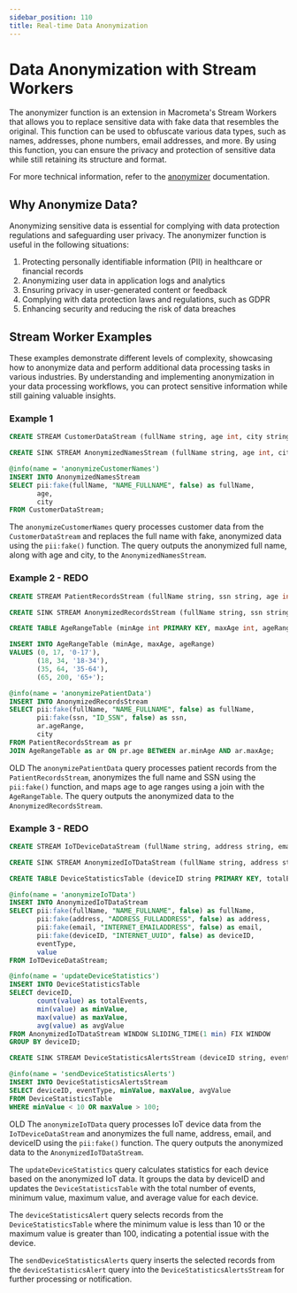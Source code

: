 ```yaml
---
sidebar_position: 110
title: Real-time Data Anonymization
---
```


# Data Anonymization with Stream Workers

The anonymizer function is an extension in Macrometa's Stream Workers that allows you to replace sensitive data with fake data that resembles the original. This function can be used to obfuscate various data types, such as names, addresses, phone numbers, email addresses, and more. By using this function, you can ensure the privacy and protection of sensitive data while still retaining its structure and format.

For more technical information, refer to the [anonymizer](query-guide/functions/anonymizer/) documentation.

## Why Anonymize Data?

Anonymizing sensitive data is essential for complying with data protection regulations and safeguarding user privacy. The anonymizer function is useful in the following situations:

1. Protecting personally identifiable information (PII) in healthcare or financial records
2. Anonymizing user data in application logs and analytics
3. Ensuring privacy in user-generated content or feedback
4. Complying with data protection laws and regulations, such as GDPR
5. Enhancing security and reducing the risk of data breaches

## Stream Worker Examples

These examples demonstrate different levels of complexity, showcasing how to anonymize data and perform additional data processing tasks in various industries. By understanding and implementing anonymization in your data processing workflows, you can protect sensitive information while still gaining valuable insights.

### Example 1

```sql
CREATE STREAM CustomerDataStream (fullName string, age int, city string);

CREATE SINK STREAM AnonymizedNamesStream (fullName string, age int, city string);

@info(name = 'anonymizeCustomerNames')
INSERT INTO AnonymizedNamesStream
SELECT pii:fake(fullName, "NAME_FULLNAME", false) as fullName,
       age,
       city
FROM CustomerDataStream;
```

The `anonymizeCustomerNames` query processes customer data from the `CustomerDataStream` and replaces the full name with fake, anonymized data using the `pii:fake()` function. The query outputs the anonymized full name, along with age and city, to the `AnonymizedNamesStream`.

### Example 2 - REDO

```sql
CREATE STREAM PatientRecordsStream (fullName string, ssn string, age int, city string);

CREATE SINK STREAM AnonymizedRecordsStream (fullName string, ssn string, ageRange string, city string);

CREATE TABLE AgeRangeTable (minAge int PRIMARY KEY, maxAge int, ageRange string);

INSERT INTO AgeRangeTable (minAge, maxAge, ageRange)
VALUES (0, 17, '0-17'),
       (18, 34, '18-34'),
       (35, 64, '35-64'),
       (65, 200, '65+');

@info(name = 'anonymizePatientData')
INSERT INTO AnonymizedRecordsStream
SELECT pii:fake(fullName, "NAME_FULLNAME", false) as fullName,
       pii:fake(ssn, "ID_SSN", false) as ssn,
       ar.ageRange,
       city
FROM PatientRecordsStream as pr
JOIN AgeRangeTable as ar ON pr.age BETWEEN ar.minAge AND ar.maxAge;
```

OLD
The `anonymizePatientData` query processes patient records from the `PatientRecordsStream`, anonymizes the full name and SSN using the `pii:fake()` function, and maps age to age ranges using a join with the `AgeRangeTable`. The query outputs the anonymized data to the `AnonymizedRecordsStream`.

### Example 3 - REDO

```sql
CREATE STREAM IoTDeviceDataStream (fullName string, address string, email string, deviceID string, eventType string, value double);

CREATE SINK STREAM AnonymizedIoTDataStream (fullName string, address string, email string, deviceID string, eventType string, value double);

CREATE TABLE DeviceStatisticsTable (deviceID string PRIMARY KEY, totalEvents int, minValue double, maxValue double, avgValue double);

@info(name = 'anonymizeIoTData')
INSERT INTO AnonymizedIoTDataStream
SELECT pii:fake(fullName, "NAME_FULLNAME", false) as fullName,
       pii:fake(address, "ADDRESS_FULLADDRESS", false) as address,
       pii:fake(email, "INTERNET_EMAILADDRESS", false) as email,
       pii:fake(deviceID, "INTERNET_UUID", false) as deviceID,
       eventType,
       value
FROM IoTDeviceDataStream;

@info(name = 'updateDeviceStatistics')
INSERT INTO DeviceStatisticsTable
SELECT deviceID,
       count(value) as totalEvents,
       min(value) as minValue,
       max(value) as maxValue,
       avg(value) as avgValue
FROM AnonymizedIoTDataStream WINDOW SLIDING_TIME(1 min) FIX WINDOW
GROUP BY deviceID;

CREATE SINK STREAM DeviceStatisticsAlertsStream (deviceID string, eventType string, minValue double, maxValue double, avgValue double);

@info(name = 'sendDeviceStatisticsAlerts')
INSERT INTO DeviceStatisticsAlertsStream
SELECT deviceID, eventType, minValue, maxValue, avgValue
FROM DeviceStatisticsTable
WHERE minValue < 10 OR maxValue > 100;
```

OLD
The `anonymizeIoTData` query processes IoT device data from the `IoTDeviceDataStream` and anonymizes the full name, address, email, and deviceID using the `pii:fake()` function. The query outputs the anonymized data to the `AnonymizedIoTDataStream`.

The `updateDeviceStatistics` query calculates statistics for each device based on the anonymized IoT data. It groups the data by deviceID and updates the `DeviceStatisticsTable` with the total number of events, minimum value, maximum value, and average value for each device.

The `deviceStatisticsAlert` query selects records from the `DeviceStatisticsTable` where the minimum value is less than 10 or the maximum value is greater than 100, indicating a potential issue with the device.

The `sendDeviceStatisticsAlerts` query inserts the selected records from the `deviceStatisticsAlert` query into the `DeviceStatisticsAlertsStream` for further processing or notification.
